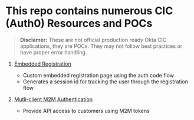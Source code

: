 # This repo contains numerous CIC (Auth0) Resources and POCs  
> **Disclamer:** These are not official production ready Okta CIC applications, they are POCs. They may not follow best practices or have proper error handling. 

1. [Embedded Registration](./EmbeddedRegistration/)  
    - Custom embedded registration page using the auth code flow  
    - Generates a session id for tracking the user through the registration flow  

2. [Mutli-client M2M Authentication](./MultiClientM2M/)  
    - Provide API access to customers using M2M tokens  
        
